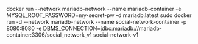 docker run --network mariadb-network --name mariadb-container -e MYSQL_ROOT_PASSWORD=my-secret-pw -d mariadb:latest
sudo docker run -d --network mariadb-network  --name social-network-container -p 8080:8080 -e DBMS_CONNECTION=jdbc:mariadb://mariadb-container:3306/social_network_v1 social-network-v1

